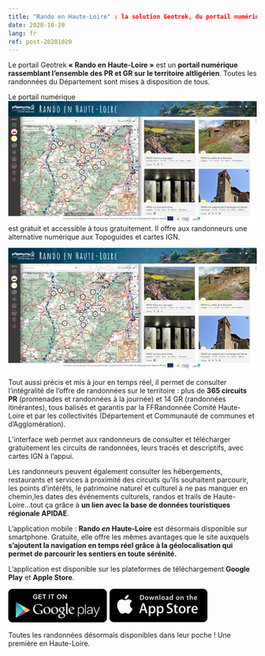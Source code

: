 ```yaml
---
title: "Rando en Haute-Loire" : la solution Geotrek, du portail numérique à l’application mobile
date: 2020-10-20
lang: fr
ref: post-20201020
---
```


Le portail Geotrek **« Rando en Haute-Loire »** est un **portail numérique rassemblant l’ensemble des PR et GR sur le territoire altligérien**.
Toutes les randonnées du Département sont mises à disposition de tous.

Le portail numérique [![Rando en Haute-Loire](/assets/img/2020/CDRP43_Geotrek.png)](https://www.chemin-rando-hauteloire.fr/) est gratuit et accessible à tous gratuitement.
Il offre aux randonneurs une alternative numérique aux Topoguides et cartes IGN. 

[![Rando en Haute-Loire](/assets/img/2020/CDRP43_Geotrek.png)](https://www.chemin-rando-hauteloire.fr/)

Tout aussi précis et mis à jour en temps réel, il permet de consulter l’intégralité de l’offre de randonnées sur le territoire :
plus de **365 circuits PR** (promenades et randonnées à la journée) et 14 GR (randonnées itinérantes), tous balisés
et garantis par la FFRandonnée Comité Haute-Loire et par les collectivités (Département et Communauté de communes et d’Agglomération).

L’interface web permet aux randonneurs de consulter et télécharger gratuitement les circuits de randonnées,
leurs tracés et descriptifs, avec cartes IGN à l’appui. 

Les randonneurs peuvent également consulter les hébergements, restaurants et services à proximité des circuits qu’ils souhaitent parcourir,
les points d’intérêts, le patrimoine naturel et culturel à ne pas manquer en chemin,les dates des événements culturels, 
randos et trails de Haute-Loire…tout ça grâce à **un lien avec la base de données touristiques régionale APIDAE**.

L’application mobile : **Rando *en* Haute-Loire** est désormais disponible sur smartphone.
Gratuite, elle offre les mêmes avantages que le site auxquels **s’ajoutent la navigation en temps réel grâce à la géolocalisation
qui permet de parcourir les sentiers en toute sérénité.**

L’application est disponible sur les plateformes de téléchargement **Google Play** et **Apple Store**.

[![Rando *en* Haute-Loire sur Google play](/assets/img/app-button-google.png)](https://play.google.com/store/apps/details?id=io.geotrek.hauteloire)
[![Rando *en* Haute-Loire  sur Apple store](/assets/img/app-button-apple.png)](https://apps.apple.com/fr/app/id1533235343)

Toutes les randonnées désormais disponibles dans leur poche ! Une première en Haute-Loire.
